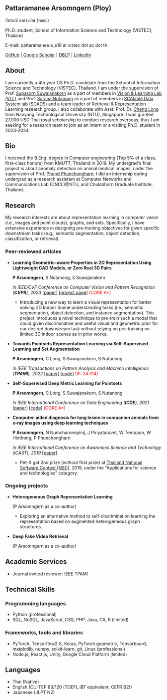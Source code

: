 

<!-- <img src="imgs/IMG_0256_2.jpg" alt="drawing" width="200"/>
 -->
## Pattaramanee Arsomngern (Ploy)
ภัทรมณี อาศรมเงิน (พลอย)

Ph.D. student, School of Information Science and Technology (VISTEC), Thailand

E-mail: pattaramanee.a_s19 at vistec dot ac dot th

[GitHub](https://github.com/pattaramaneea) \| [Google Scholar](https://scholar.google.co.th/citations?user=xc-r7U8AAAAJ&hl=en) \| [DBLP](https://dblp.org/pid/256/8420.html) \| [Linkedin](https://www.linkedin.com/in/pattaramanee-arsomngern-053383167/?originalSubdomain=th) 

## About
I am currently a 4th year CS Ph.D. candidate from the School of Information Science and Technology (VISTEC), Thailand. I am under the supervision of Prof. [Supasorn Suwajanakorn](http://www.supasorn.com/) as a part of members in [Vision & Learning Lab (VLL)](https://vistec.ist/vision) and Prof. [Sarana Nutanong](https://scholar.google.com/citations?user=fEPAC_AAAAAJ&hl=en) as a part of members in [SCAlable Data System lab (SCADS)](https://vistec.ist/scads) 
and a team leader of Retrieval & Representation Learning research group.
I also collaborate with Asst. Prof. Dr. [Cheng Long](https://personal.ntu.edu.sg/c.long/) from Nanyang Technological University (NTU), Singapore. I was granted 27,000 USD Thai royal scholarship to conduct research overseas, thus I am seeking for a research team to join as an intern or a visiting Ph.D. student in 2023-2024.

## Bio
I received the B.Eng. degree in Computer engineering (Top 5% of a class, first-class honors) from KMUTT, Thailand in 2019. My undergrad's final project is about anomaly detection on animal medical images, under the supervision of Prof. [Phond Phunchongharn](https://www.cpe.kmutt.ac.th/en/staff-detail/Phond). I did an internship during undergrad as a research assistant at Computer Networks and Communications Lab (CNCL)@NTU, and Chulabhorn Graduate Institute, Thailand.

## Research
My research interests are about representation learning in computer vision (i.e., images and point clouds), graphs, and sets. Specifically, I have extensive experience in designing pre-training objectives for given specific downstream tasks (e.g., semantic segmentation, object detection, classification, or retrieval).

### Peer-reviewed articles 
* **Learning Geometric-aware Properties in 2D Representation Using Lightweight CAD Models, or Zero Real 3D Pairs**

  **P Arsomngern**, S Nutanong, S Suwajanakorn 
  
  *In IEEE/CVF Conference on Computer Vision and Pattern Recognition (**CVPR**), 2023* [[paper]](https://openaccess.thecvf.com/content/CVPR2023/html/Arsomngern_Learning_Geometric-Aware_Properties_in_2D_Representation_Using_Lightweight_CAD_Models_CVPR_2023_paper.html) [[project page]](https://geoaware2drepusingcad.github.io/) <span style="color: red">(CORE A*)</span>
  
  * Introducing a new way to learn a visual representation for better solving 2D Indoor Scene understanding tasks (i.e., semantic segmentation, object detection, and instance segmentation). This project introduces a novel technique to pre-train such a model that could given discriminative and useful visual and geometric prior for our desired downstream task without relying on pre-training on limited 3D indoor scenes as in prior works.

* **Towards Pointsets Representation Learning via Self-Supervised Learning and Set Augmentation**

  **P Arsomngern**, C Long, S Suwajanakorn, S Nutanong

  *In IEEE Transactions on Pattern Analysis and Machine Intelligence (**TPAMI**), 2022* [[paper]](https://ieeexplore.ieee.org/abstract/document/9665285/) [[code]](https://github.com/vistec-AI/WSSET) <span style="color: red">(IF: 24.314)</span>

* **Self-Supervised Deep Metric Learning for Pointsets**

  **P Arsomngern**, C Long, S Suwajanakorn, S Nutanong

  *In IEEE International Conference on Data Engineering (**ICDE**), 2021* [[paper]](https://ieeexplore.ieee.org/abstract/document/9458827) [[code]](https://github.com/vistec-AI/WSSET) <span style="color: red">(CORE A*)</span>

* **Computer-aided diagnosis for lung lesion in companion animals from x-ray images using deep learning techniques**

  **P Arsomngern**, N Numcharoenpinij, J Piriyataravet, W Teerapan, W Hinthong, P Phunchongharn

  *In IEEE International Conference on Awareness Science and Technology (iCAST), 2019* [[paper]](https://ieeexplore.ieee.org/abstract/document/8923126)

  * Pet-X got 2nd prize (without first prize) at [Thailand National Software Contest (NSC)](http://fic.nectec.or.th/nsc21_Decisions), 2019, under the "Applications for science and technologies" category.

### Ongoing projects

* **Heterogeneous Graph Representation Learning**

  (P Arsomngern as a co-author)
 
  * Exploring an alternative method to self-discrimination learning the representation based on augmented heterogeneous graph structures.

* **Deep Fake Video Retrieval**

  (P Arsomngern as a co-author)

## Academic Services
* Journal invited reviewer: IEEE TPAMI

## Technical Skills
### Programming languages
* Python (professional)
* SQL, NoSQL, JavaScript, CSS, PHP, Java, C#, R (limited)

### Frameworks, tools and libraries
* PyTorch, Tensorflow2.X, Keras, PyTorch geometric, Tensorboard, matplotlib, numpy, scikit-learn, git, Linux (professional)
* Node.js, React.js, Unity, Google Cloud Platform (limited)

## Languages
* Thai (Native)
* English (CU-TEP 83/120 (TOEFL iBT equivalent, CEFR B2))
* Japanese (JLPT N2)





